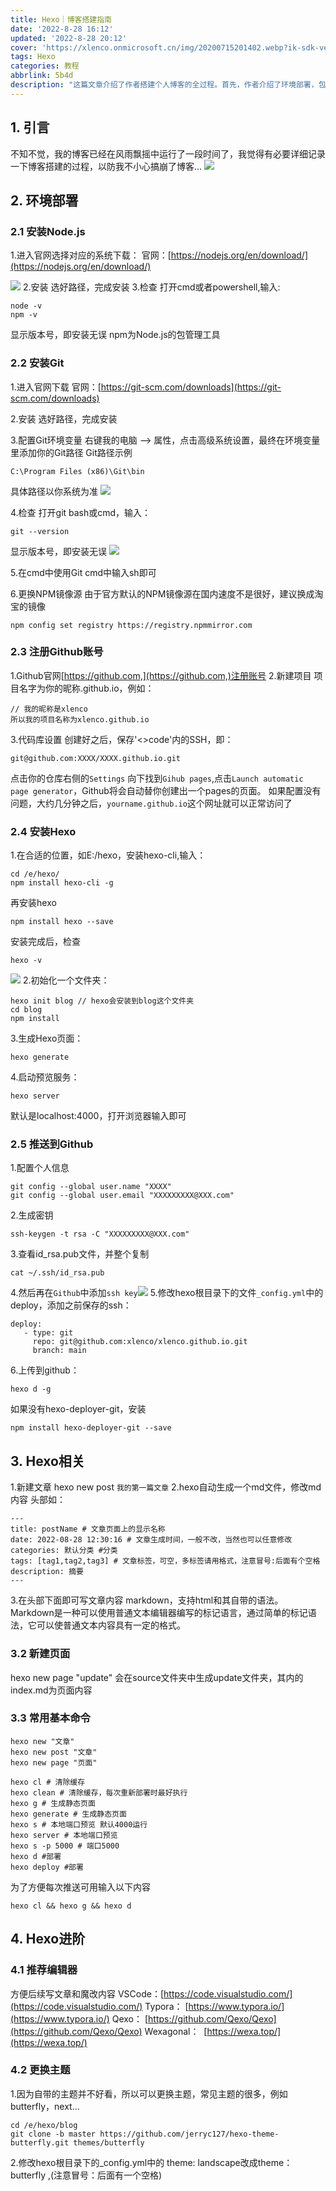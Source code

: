 ```yaml
---
title: Hexo｜博客搭建指南
date: '2022-8-28 16:12'
updated: '2022-8-28 20:12'
cover: 'https://xlenco.onmicrosoft.cn/img/20200715201402.webp?ik-sdk-version=javascript-1.4.3&updatedAt=1663987678157'
tags: Hexo
categories: 教程
abbrlink: 5b4d
description: "这篇文章介绍了作者搭建个人博客的全过程。首先，作者介绍了环境部署，包括安装Node.js、Git、注册Github账号，并更换NPM镜像源。接着，作者详细说明了如何安装Hexo并初始化博客，包括安装hexo-cli、创建博客文件夹、生成页面和启动预览服务。此外，还介绍了如何将本地博客推送到Github，包括配置个人信息、生成SSH密钥、修改配置文件和使用hexo-deployer-git插件。文章还提供了Hexo的基本命令和进阶操作，如新建文章和页面、更换主题以及推荐使用的编辑器。最后，作者强调了Markdown的重要性，并提供了文章头部的示例。整体而言，这是一篇详尽的个人博客搭建教程。"
---
```

## 1. 引言

不知不觉，我的博客已经在风雨飘摇中运行了一段时间了，我觉得有必要详细记录一下博客搭建的过程，以防我不小心搞崩了博客…
![](https://cdn-ak.f.st-hatena.com/images/fotolife/x/xlenco/20240621/20240621085928.jpg)



## 2. 环境部署

### 2.1 安装Node.js

1.进入官网选择对应的系统下载：
官网：[https://nodejs.org/en/download/](https://nodejs.org/en/download/)

![](https://cdn-ak.f.st-hatena.com/images/fotolife/x/xlenco/20240621/20240621090013.jpg)
2.安装
选好路径，完成安装
3.检查
打开cmd或者powershell,输入:

```
node -v
npm -v
```

显示版本号，即安装无误
npm为Node.js的包管理工具

### 2.2 安装Git

1.进入官网下载
官网：[https://git-scm.com/downloads](https://git-scm.com/downloads)

2.安装
选好路径，完成安装

3.配置Git环境变量
右键我的电脑 --> 属性，点击高级系统设置，最终在环境变量里添加你的Git路径
Git路径示例

```
C:\Program Files (x86)\Git\bin
```

具体路径以你系统为准
![](https://cdn-ak.f.st-hatena.com/images/fotolife/x/xlenco/20240621/20240621090201.jpg)

4.检查
打开git bash或cmd，输入：

```
git --version
```

显示版本号，即安装无误
![](https://cdn-ak.f.st-hatena.com/images/fotolife/x/xlenco/20240621/20240621090239.jpg)

5.在cmd中使用Git
cmd中输入sh即可

6.更换NPM镜像源
由于官方默认的NPM镜像源在国内速度不是很好，建议换成淘宝的镜像

```
npm config set registry https://registry.npmmirror.com
```

### 2.3 注册Github账号

1.Github官网[https://github.com,](https://github.com,)注册账号
2.新建项目
项目名字为你的昵称.github.io，例如：

```
// 我的昵称是xlenco
所以我的项目名称为xlenco.github.io
```

3.代码库设置
创建好之后，保存'<>code'内的SSH，即：

```
git@github.com:XXXX/XXXX.github.io.git
```

点击你的仓库右侧的`Settings`
向下找到`Gihub pages`,点击`Launch automatic page generator`，Github将会自动替你创建出一个pages的页面。 如果配置没有问题，大约几分钟之后，`yourname.github.io`这个网址就可以正常访问了

### 2.4 安装Hexo

1.在合适的位置，如E:/hexo，安装hexo-cli,输入：

```
cd /e/hexo/
npm install hexo-cli -g
```

再安装hexo

```
npm install hexo --save
```

安装完成后，检查

```
hexo -v
```

![](https://cdn-ak.f.st-hatena.com/images/fotolife/x/xlenco/20240621/20240621090317.jpg)
2.初始化一个文件夹：

```
hexo init blog // hexo会安装到blog这个文件夹
cd blog
npm install
```

3.生成Hexo页面：

```
hexo generate
```

4.启动预览服务：

```
hexo server
```

默认是localhost:4000，打开浏览器输入即可

### 2.5 推送到Github

1.配置个人信息

```
git config --global user.name "XXXX"
git config --global user.email "XXXXXXXXX@XXX.com"
```

2.生成密钥

```
ssh-keygen -t rsa -C "XXXXXXXXX@XXX.com"
```

3.查看id_rsa.pub文件，并整个复制

```
cat ~/.ssh/id_rsa.pub
```

4.然后再在`Github`中添加`ssh key`![](https://cdn-ak.f.st-hatena.com/images/fotolife/x/xlenco/20240621/20240621090415.jpg)
5.修改hexo根目录下的文件`_config.yml`中的deploy，添加之前保存的ssh：

```
deploy:
   - type: git
     repo: git@github.com:xlenco/xlenco.github.io.git
     branch: main
```

6.上传到github：

```
hexo d -g
```

如果没有hexo-deployer-git，安装

```
npm install hexo-deployer-git --save
```

## 3. Hexo相关

1.新建文章
hexo new post `我的第一篇文章`
2.hexo自动生成一个md文件，修改md内容
头部如：

```
---
title: postName # 文章页面上的显示名称
date: 2022-08-28 12:30:16 # 文章生成时间，一般不改，当然也可以任意修改
categories: 默认分类 #分类
tags: [tag1,tag2,tag3] # 文章标签，可空，多标签请用格式，注意冒号:后面有个空格
description: 摘要
---
```

3.在头部下面即可写文章内容
markdown，支持html和其自带的语法。Markdown是一种可以使用普通文本编辑器编写的标记语言，通过简单的标记语法，它可以使普通文本内容具有一定的格式。

### 3.2 新建页面

hexo new page "update"
会在source文件夹中生成update文件夹，其内的index.md为页面内容

### 3.3 常用基本命令

```
hexo new "文章"
hexo new post "文章"
hexo new page "页面"

hexo cl # 清除缓存
hexo clean # 清除缓存，每次重新部署时最好执行
hexo g # 生成静态页面
hexo generate # 生成静态页面
hexo s # 本地端口预览 默认4000运行
hexo server # 本地端口预览
hexo s -p 5000 # 端口5000
hexo d #部署
hexo deploy #部署
```

为了方便每次推送可用输入以下内容

```
hexo cl && hexo g && hexo d
```

## 4. Hexo进阶

### 4.1 推荐编辑器

方便后续写文章和魔改内容
VSCode：[https://code.visualstudio.com/](https://code.visualstudio.com/)
Typora： [https://www.typora.io/](https://www.typora.io/)
Qexo： [https://github.com/Qexo/Qexo](https://github.com/Qexo/Qexo)
Wexagonal：  [https://wexa.top/](https://wexa.top/)

### 4.2 更换主题

1.因为自带的主题并不好看，所以可以更换主题，常见主题的很多，例如butterfly，next...

```
cd /e/hexo/blog
git clone -b master https://github.com/jerryc127/hexo-theme-butterfly.git themes/butterfly
```

2.修改hexo根目录下的_config.yml中的 theme: landscape改成theme： butterfly ,(注意冒号：后面有一个空格)
